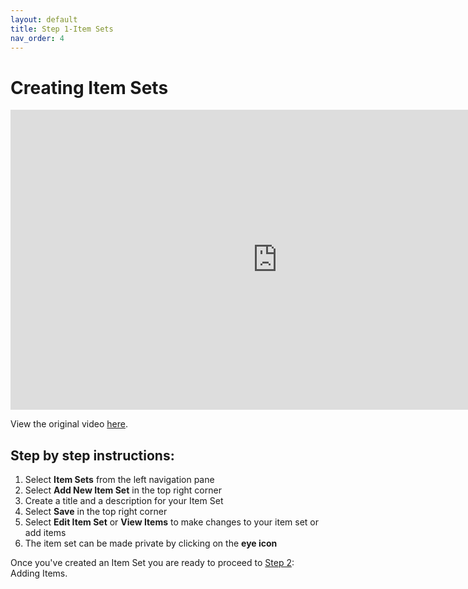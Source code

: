 ```yaml
---
layout: default
title: Step 1-Item Sets
nav_order: 4
---
```


# Creating Item Sets
<iframe height="480" width="853" allowfullscreen frameborder=0 src="https://echo360.ca/media/c194cc11-54f2-47a9-9fb7-934c58ed41a5/public?autoplay=false&automute=false"></iframe>

View the original video [here](https://echo360.ca/media/c194cc11-54f2-47a9-9fb7-934c58ed41a5/public).


## Step by step instructions:

1. Select **Item Sets** from the left navigation pane
2. Select **Add New Item Set** in the top right corner
3. Create a title and a description for your Item Set
4. Select **Save** in the top right corner
5. Select **Edit Item Set** or **View Items** to make changes to your item set or add items
6. The item set can be made private by clicking on the **eye icon**

Once you've created an Item Set you are ready to proceed to [Step 2](step2): Adding Items.
